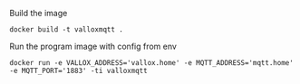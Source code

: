 Build the image

`docker build -t valloxmqtt .`

Run the program image with config from env

`docker run -e VALLOX_ADDRESS='vallox.home' -e MQTT_ADDRESS='mqtt.home' -e MQTT_PORT='1883' -ti valloxmqtt`
